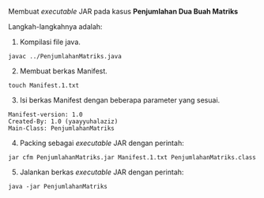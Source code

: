 Membuat *executable* JAR pada kasus **Penjumlahan Dua Buah Matriks**

Langkah-langkahnya adalah:

1. Kompilasi file java.
```
javac ../PenjumlahanMatriks.java
```
2. Membuat berkas Manifest.
```
touch Manifest.1.txt
```
3. Isi berkas Manifest dengan beberapa parameter yang sesuai.
```
Manifest-version: 1.0
Created-By: 1.0 (yaayyuhalaziz)
Main-Class: PenjumlahanMatriks
```
4. Packing sebagai *executable* JAR dengan perintah:
```
jar cfm PenjumlahanMatriks.jar Manifest.1.txt PenjumlahanMatriks.class
```
5. Jalankan berkas *executable* JAR dengan perintah:
```
java -jar PenjumlahanMatriks
```
